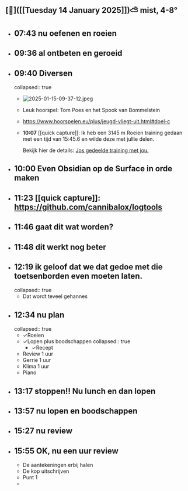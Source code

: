 ##  [🔻]([[Tuesday 14 January 2025]])⛅ mist, 4-8°
- ## 07:43 nu oefenen en roeien
- ## 09:36 al ontbeten en geroeid
- ## 09:40 Diversen
  collapsed:: true
	- ![2025-01-15-09-37-12.jpeg](../assets/2025-01-15-09-37-12.jpeg)
	- Leuk hoorspel: Tom Poes en het Spook van Bommelstein
	- https://www.hoorspelen.eu/plus/jeugd-vliegt-uit.html#doel-c
	- **10:07** [[quick capture]]: Ik heb een 3145 m Roeien training gedaan met een tijd van 15:45.6 en wilde deze met jullie delen.
	  
	  Bekijk hier de details: [Jos gedeelde training met jou.](https://log.concept2.com/share/1275681/96744039)
- ## 10:00 Even Obsidian op de Surface in orde maken
- ## 11:23 [[quick capture]]:  https://github.com/cannibalox/logtools
- ## 11:46 gaat dit wat worden?
- ## 11:48 dit werkt nog beter
- ## 12:19 ik geloof dat we dat gedoe met die toetsenborden even moeten laten.
  collapsed:: true
	- Dat wordt teveel gehannes
- ## 12:34 nu plan
  collapsed:: true
	- ✓Roeien
	- ✓Lopen plus boodschappen
	  collapsed:: true
		- ✓Recept
	- Review 1 uur
	- Gerrie 1 uur
	- Klima 1 uur
	- Piano
- ## 13:17 stoppen!! Nu lunch en dan lopen
- ## 13:57 nu lopen en boodschappen
- ## 15:27 nu review
- ## 15:55 OK, nu een uur review
	- De aantekeningen erbij halen
	- De kop uitschrijven
	- Punt 1
	-